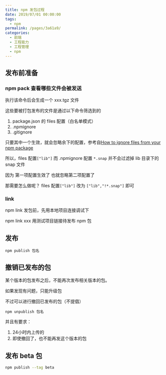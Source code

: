 ```yaml
---
title: npm 发包过程
date: 2019/07/01 00:00:00
tags: 
  - npm
permalink: /pages/3a61a9/
categories: 
  - 前端
  - 工程能力
  - 工程管理
  - npm
---
```


## 发布前准备

### npm pack 查看哪些文件会被发送

执行该命令后会生成一个 xxx.tgz 文件

这些要被打包发布的文件是通过以下命令筛选到的

1. package.json 的 files 配置（白名单模式）
2. .npmignore
3. .gitignore

<!-- more -->

只要其中一个生效，就会忽略余下的配置，参考自[How to ignore files from your npm package](https://zellwk.com/blog/ignoring-files-from-npm-package/)

所以，files 配置`["lib"]` 而 .npmignore 配置 `*.snap` 并不会过滤掉 lib 目录下的 snap 文件

因为 第一项配置生效了 也就忽略第二项配置了

那需要怎么做呢？ files 配置`["lib"]` 改为 `["lib","!*.snap"]` 即可


### link

npm link 发包前，先用本地项目连接调试下

npm link xxx 用测试项目链接待发布 npm 包





## 发布
```
npm publish 包名
```
## 撤销已发布的包

某个版本的包发布之后，不能再次发布相关版本的包。

如果发现有问题，只能升级包

不过可以进行撤回已发布的包（不提倡）
```
npm unpublish 包名
```
并且有要求：
1. 24小时内上传的
2. 即使撤回了，也不能再发这个版本的包

## 发布 beta 包

```sh
npm publish --tag beta
```